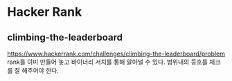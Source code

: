 # Hacker Rank

## climbing-the-leaderboard
https://www.hackerrank.com/challenges/climbing-the-leaderboard/problem    
rank를 이미 만들어 놓고 바이너리 서치를 통해 알아낼 수 있다. 범위내의 등호를 체크를 잘 해주어야
한다.